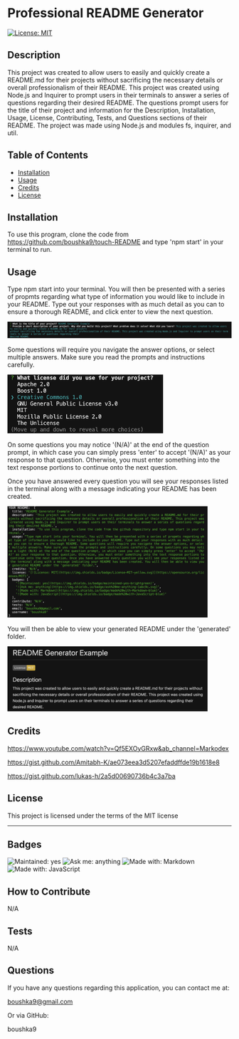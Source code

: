 # Professional README Generator

  [![License: MIT](https://img.shields.io/badge/License-MIT-yellow.svg)](https://opensource.org/licenses/MIT)

  ## Description

  This project was created to allow users to easily and quickly create a README.md for their projects without sacrificing the necessary details or overall professionalism of their README. This project was created using Node.js and Inquirer to prompt users in their terminals to answer a series of questions regarding their desired README. The questions prompt users for the title of their project and information for the Description, Installation, Usage, License, Contributing, Tests, and Questions sections of their README. The project was made using Node.js and modules fs, inquirer, and util.

  ## Table of Contents

  - [Installation](#installation)
  - [Usage](#usage)
  - [Credits](#credits)
  - [License](#license)

  ## Installation

  To use this program, clone the code from https://github.com/boushka9/touch-README and type 'npm start' in your terminal to run.

  ## Usage

  Type npm start into your terminal. You will then be presented with a series of propmts regarding what type of information you would like to include in your README. Type out your responses with as much detail as you can to ensure a thorough README, and click enter to view the next question. 

  <img src="./utils/imgs/questions.png" alt="Example prompts" width="600"/>

  Some questions will require you navigate the answer options, or select multiple answers. Make sure you read the prompts and instructions carefully. 
  
  <img src="./utils/imgs/arrow-keys.png" alt="Navigate to answer with arrow keys" width="350"/>

  On some questions you may notice '(N/A)' at the end of the question prompt, in which case you can simply press 'enter' to accept '(N/A)' as your response to that question. Otherwise, you must enter something into the text response portions to continue onto the next question. 
  
  Once you have answered every question you will see your responses listed in the terminal along with a message indicating your README has been created.
  
  <img src="./utils/imgs/answers.png" alt="Your results" width="450"/>
  
  You will then be able to view your generated README under the 'generated' folder.

  <img src="./utils/imgs/example-readme.png" alt="Your generated README" width="450"/>



  ## Credits

  https://www.youtube.com/watch?v=Qf5EXOyGRxw&ab_channel=Markodex

  https://gist.github.com/Amitabh-K/ae073eea3d5207efaddffde19b1618e8

  https://gist.github.com/lukas-h/2a5d00690736b4c3a7ba

  ## License

  This project is licensed under the terms of the MIT license 

  ---

  ## Badges

  ![Maintained: yes](https://img.shields.io/badge/maintained-yes-brightgreen)  ![Ask me: anything](https://img.shields.io/badge/ask%20me-anything-1abc9c.svg)  ![Made with: Markdown](https://img.shields.io/badge/made%20with-Markdown-blue)  ![Made with: JavaScript](https://img.shields.io/badge/made%20with-JavaScript-blue)

  ## How to Contribute

  N/A

  ## Tests

  N/A

  ## Questions

  If you have any questions regarding this application, you can contact me at:

  boushka9@gmail.com

  Or via GitHub:

  boushka9

  



